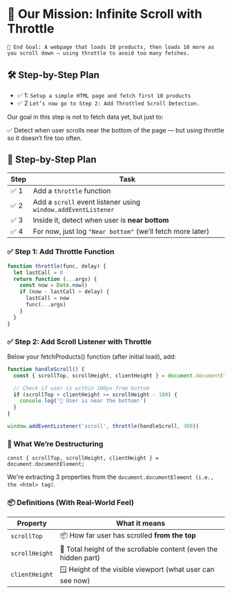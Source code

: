 # 🧭 Our Mission: Infinite Scroll with Throttle

`🚧 End Goal:
A webpage that loads 10 products, then loads 10 more as you scroll down — using throttle to avoid too many fetches.`

## 🛠️ Step-by-Step Plan

- ✅ 1:
  `Setup a simple HTML page and fetch first 10 products`
- ✅ 2
  `Let’s now go to Step 2: Add Throttled Scroll Detection.`

Our goal in this step is not to fetch data yet, but just to:

✅ Detect when user scrolls near the bottom of the page — but using throttle so it doesn’t fire too often.

## 🧠 Step-by-Step Plan

| Step | Task                                                          |
| ---- | ------------------------------------------------------------- |
| ✅ 1 | Add a `throttle` function                                     |
| ✅ 2 | Add a `scroll` event listener using `window.addEventListener` |
| ✅ 3 | Inside it, detect when user is **near bottom**                |
| ✅ 4 | For now, just log `"Near bottom"` (we’ll fetch more later)    |

### ✅ Step 1: Add Throttle Function

```js
function throttle(func, delay) {
  let lastCall = 0
  return function (...args) {
    const now = Date.now()
    if (now - lastCall > delay) {
      lastCall = now
      func(...args)
    }
  }
}
```

### ✅ Step 2: Add Scroll Listener with Throttle

Below your fetchProducts() function (after initial load), add:

```js
function handleScroll() {
  const { scrollTop, scrollHeight, clientHeight } = document.documentElement

  // Check if user is within 100px from bottom
  if (scrollTop + clientHeight >= scrollHeight - 100) {
    console.log('🎯 User is near the bottom!')
  }
}

window.addEventListener('scroll', throttle(handleScroll, 300))
```

### 🧠 What We’re Destructuring

`const { scrollTop, scrollHeight, clientHeight } = document.documentElement;`

We're extracting 3 properties from the `document.documentElement (i.e., the <html> tag)`.

### 📦 Definitions (With Real-World Feel)

| Property       | What it means                                                    |
| -------------- | ---------------------------------------------------------------- |
| `scrollTop`    | 📦 How far user has scrolled **from the top**                    |
| `scrollHeight` | 📜 Total height of the scrollable content (even the hidden part) |
| `clientHeight` | 🪟 Height of the visible viewport (what user can see now)        |
